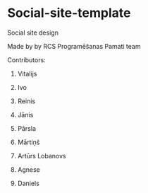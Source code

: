 # Social-site-template
Social site design

Made by by RCS Programēšanas Pamati team

Contributors:
1. Vitalijs
2. Ivo
3. Reinis
4. Jānis
5. Pārsla
6. Mārtiņš
7. Artūrs Lobanovs

8. Agnese
9. Daniels


